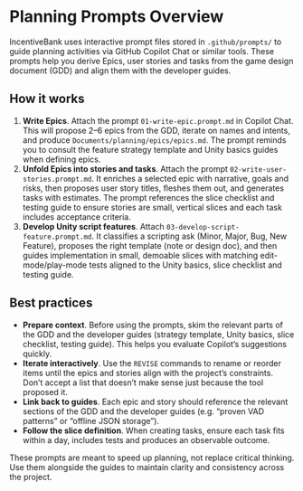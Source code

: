 # Planning Prompts Overview

IncentiveBank uses interactive prompt files stored in `.github/prompts/` to
guide planning activities via GitHub Copilot Chat or similar tools.  These
prompts help you derive Epics, user stories and tasks from the game design
document (GDD) and align them with the developer guides.

## How it works

1. **Write Epics**.  Attach the prompt `01-write-epic.prompt.md` in
   Copilot Chat.  This will propose 2–6 epics from the GDD, iterate on
   names and intents, and produce `Documents/planning/epics/epics.md`.  The
   prompt reminds you to consult the feature strategy template and Unity
   basics guides when defining epics.
2. **Unfold Epics into stories and tasks**.  Attach the prompt
   `02-write-user-stories.prompt.md`.  It enriches a selected epic with
   narrative, goals and risks, then proposes user story titles, fleshes
   them out, and generates tasks with estimates.  The prompt references
   the slice checklist and testing guide to ensure stories are small,
   vertical slices and each task includes acceptance criteria.
3. **Develop Unity script features**. Attach `03-develop-script-feature.prompt.md`.
  It classifies a scripting ask (Minor, Major, Bug, New Feature), proposes the
  right template (note or design doc), and then guides implementation in
  small, demoable slices with matching edit-mode/play-mode tests aligned to the
  Unity basics, slice checklist and testing guide.

## Best practices

* **Prepare context**.  Before using the prompts, skim the relevant parts
  of the GDD and the developer guides (strategy template, Unity basics,
  slice checklist, testing guide).  This helps you evaluate Copilot’s
  suggestions quickly.
* **Iterate interactively**.  Use the `REVISE` commands to rename or
  reorder items until the epics and stories align with the project’s
  constraints.  Don’t accept a list that doesn’t make sense just because
  the tool proposed it.
* **Link back to guides**.  Each epic and story should reference the
  relevant sections of the GDD and the developer guides (e.g.
  “proven VAD patterns” or “offline JSON storage”).
* **Follow the slice definition**.  When creating tasks, ensure each task
  fits within a day, includes tests and produces an observable outcome.

These prompts are meant to speed up planning, not replace critical
thinking.  Use them alongside the guides to maintain clarity and
consistency across the project.
